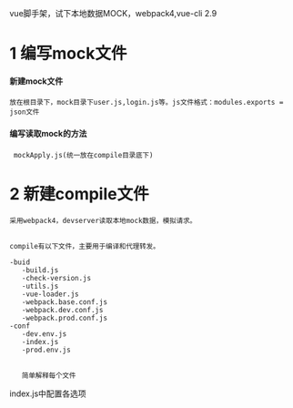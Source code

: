 vue脚手架，试下本地数据MOCK，webpack4,vue-cli 2.9


# 1 编写mock文件
####      新建mock文件
    放在根目录下，mock目录下user.js,login.js等。js文件格式：modules.exports = json文件
    
####  编写读取mock的方法 
     mockApply.js(统一放在compile目录底下)
     
# 2 新建compile文件
    采用webpack4，devserver读取本地mock数据，模拟请求。
    

    compile有以下文件，主要用于编译和代理转发。
    
    -buid
       -build.js
       -check-version.js
       -utils.js
       -vue-loader.js
       -webpack.base.conf.js
       -webpack.dev.conf.js
       -webpack.prod.conf.js
    -conf
       -dev.env.js
       -index.js
       -prod.env.js
       
       
       简单解释每个文件
       
       
   index.js中配置各选项

       
    